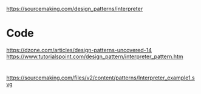 https://sourcemaking.com/design_patterns/interpreter



# Code
https://dzone.com/articles/design-patterns-uncovered-14
https://www.tutorialspoint.com/design_pattern/interpreter_pattern.htm


# 



https://sourcemaking.com/files/v2/content/patterns/Interpreter_example1.svg

